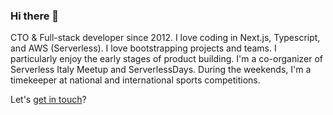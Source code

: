 ### Hi there 👋

<!--
**lusentis/lusentis** is a ✨ _special_ ✨ repository because its `README.md` (this file) appears on your GitHub profile.

Here are some ideas to get you started:

- 🔭 I’m currently working on ...
- 🌱 I’m currently learning ...
- 👯 I’m looking to collaborate on ...
- 🤔 I’m looking for help with ...
- 💬 Ask me about ...
- 📫 How to reach me: ...
- 😄 Pronouns: ...
- ⚡ Fun fact: ...
-->

CTO & Full-stack developer since 2012. I love coding in Next.js, Typescript, and AWS (Serverless). I love bootstrapping projects and teams. I particularly enjoy the early stages of product building. I'm a co-organizer of Serverless Italy Meetup and ServerlessDays. During the weekends, I'm a timekeeper at national and international sports competitions.

Let's [get in touch](https://linktr.ee/lanzone31)?
